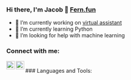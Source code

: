 ### Hi there, I'm Jacob 👋 [Fern.fun][website]
 
- 🔭 I’m currently working on [virtual assistant][working-on]
- 🌱 I’m currently learning Python
- 🤔 I’m looking for help with machine learning 

### Connect with me:
[<img align="left" alt="discord" width="22px" src="http://fern.fun/img/github/discord.svg" />][discord]
[<img align="left" alt="mail" width="22px" src="https://upload.wikimedia.org/wikipedia/commons/7/7e/Gmail_icon_%282020%29.svg" />][mail]

<br />
### Languages and Tools:

[working-on]: https://github.com/MrJacob12/AI-Assistant
[website]: http://fern.fun
[discord]: https://discord.gg/pXvjyWqYMF
[mail]: mailto:admin@fern.fun?Subject=Hello%20world!
